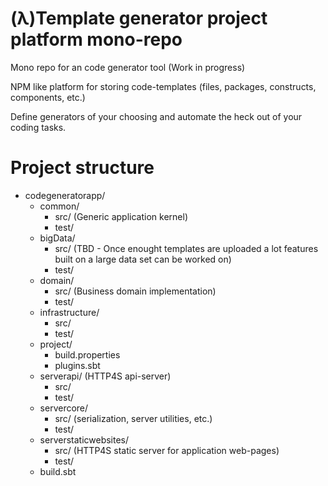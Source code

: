 # (λ)Template generator project platform mono-repo 

Mono repo for an code generator tool (Work in progress)

NPM like platform for storing code-templates (files, packages, constructs, components, etc.)

Define generators of your choosing and automate the heck out of your coding tasks. 

# Project structure
* codegeneratorapp/
    * common/
        * src/ (Generic application kernel)
        * test/
    * bigData/
        * src/ (TBD - Once enought templates are uploaded a lot features built on a large data set can be worked on)
        * test/
    * domain/ 
        * src/ (Business domain implementation)
        * test/
    * infrastructure/
        * src/
        * test/
    * project/
        * build.properties
        * plugins.sbt
   * serverapi/ (HTTP4S api-server)
        * src/
        * test/
   * servercore/
        * src/ (serialization, server utilities, etc.)
        * test/      
   * serverstaticwebsites/
       * src/ (HTTP4S static server for application web-pages)
       * test/
   * build.sbt
